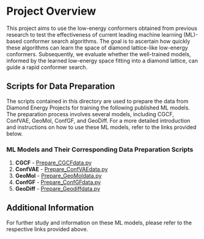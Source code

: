 # Project Overview

This project aims to use the low-energy conformers obtained from previous research to test the effectiveness of current leading machine learning (ML)-based conformer search algorithms. The goal is to ascertain how quickly these algorithms can learn the space of diamond lattice-like low-energy conformers. Subsequently, we evaluate whether the well-trained models, informed by the learned low-energy space fitting into a diamond lattice, can guide a rapid conformer search.

## Scripts for Data Preparation

The scripts contained in this directory are used to prepare the data from Diamond Energy Projects for training the following published ML models. The preparation process involves several models, including CGCF, ConfVAE, GeoMol, ConfGF, and GeoDiff. For a more detailed introduction and instructions on how to use these ML models, refer to the links provided below.

### ML Models and Their Corresponding Data Preparation Scripts

1. **CGCF** - [Prepare_CGCFdata.py](https://github.com/MinkaiXu/CGCF-ConfGen)
2. **ConfVAE** - [Prepare_ConfVAEdata.py](https://github.com/MinkaiXu/ConfVAE-ICML21)
3. **GeoMol** - [Prepare_GeoMoldata.py](https://github.com/PattanaikL/GeoMol)
4. **ConfGF** - [Prepare_ConfGFdata.py](https://github.com/DeepGraphLearning/ConfGF)
5. **GeoDiff** - [Prepare_Geodiffdata.py](https://github.com/MinkaiXu/GeoDiff)

## Additional Information

For further study and information on these ML models, please refer to the respective links provided above.

